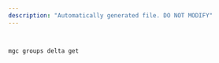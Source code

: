 ```yaml
---
description: "Automatically generated file. DO NOT MODIFY"
---
```


```bash


mgc groups delta get

```